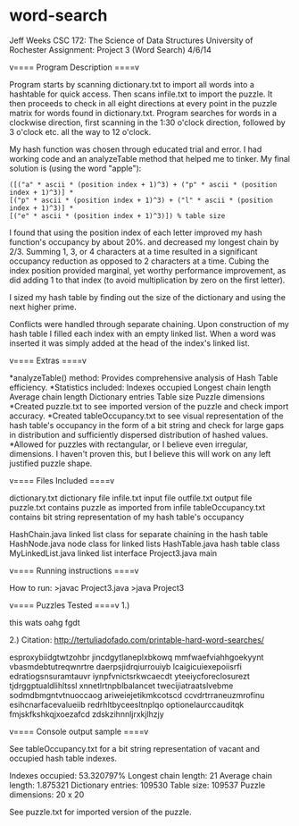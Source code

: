# word-search
Jeff Weeks
CSC 172: The Science of Data Structures
University of Rochester
Assignment: Project 3 (Word Search)
4/6/14 

v==== Program Description ====v

Program starts by scanning dictionary.txt to import all words into a hashtable for quick access.
Then scans infile.txt to import the puzzle.  It then proceeds to check in all eight directions
at every point in the puzzle matrix for words found in dictionary.txt.  Program searches for words 
in a clockwise direction, first scanning in the 1:30 o'clock direction, followed by 3 o'clock etc. 
all the way to 12 o'clock.

My hash function was chosen through educated trial and error.  I had working code and an analyzeTable
method that helped me to tinker.  My final solution is (using the word "apple"):

	([("a" * ascii * (position index + 1)^3) + ("p" * ascii * (position index + 1)^3)] *
	[("p" * ascii * (position index + 1)^3) + ("l" * ascii * (position index + 1)^3)] *
	[("e" * ascii * (position index + 1)^3)]) % table size
	
I found that using the position index of each letter improved my hash function's occupancy by about 20%.
and decreased my longest chain by 2/3. Summing 1, 3, or 4 characters at a time resulted in a significant 
occupancy reduction as opposed to 2 characters at a time.  Cubing the index position provided marginal, 
yet worthy performance improvement, as did adding 1 to that index (to avoid multiplication by zero on 
the first letter).

I sized my hash table by finding out the size of the dictionary and using the next higher prime.

Conflicts were handled through separate chaining.  Upon construction of my hash table I filled each index
with an empty linked list.  When a word was inserted it was simply added at the head of the index's linked
list.

v==== Extras ====v

*analyzeTable() method: Provides comprehensive analysis of Hash Table efficiency.
*Statistics included:
	Indexes occupied
	Longest chain length
	Average chain length
	Dictionary entries
	Table size
	Puzzle dimensions
*Created puzzle.txt to see imported version of the puzzle and check import accuracy.
*Created tableOccupancy.txt to see visual representation of the hash table's occupancy
	in the form of a bit string and check for large gaps in distribution and sufficiently
	dispersed distribution of hashed values.
*Allowed for puzzles with rectangular, or I believe even irregular, dimensions.  I haven't
	proven this, but I believe this will work on any left justified puzzle shape.

v==== Files Included ====v

dictionary.txt			dictionary file
infile.txt					input file
outfile.txt					output file	 	 
puzzle.txt					contains puzzle as imported from infile
tableOccupancy.txt	contains bit string representation of my hash table's occupancy

HashChain.java			linked list class for separate chaining in the hash table
HashNode.java				node class for linked lists
HashTable.java			hash table class
MyLinkedList.java		linked list interface
Project3.java				main

v==== Running instructions ====v

How to run:
	>javac Project3.java
	>java Project3 <no parameters>

v==== Puzzles Tested ====v
1.)

this
wats
oahg
fgdt

2.) Citation: http://tertuliadofado.com/printable-hard-word-searches/

esproxybiidgtwtzohbr
jincdgytlaneplxbkowq
mmfwaefviahhgoekyynt
vbasmdebtutreqwnrtre
daerpsjidrqiurrouiyb
lcaigicuiexepoiisrfi
edratiogsnsuramtauvr
iynpfvnictsrkwcaecdt
yteeiycforeclosurezt
tjdrggptualdlihltssl
xnnetlrtnpblbalancet
twecijiatraatslvebme
sodmdbmgntvtnuoccaog
ariweiejetikmkcotscd
ccvdrtrraneuzmrofinu
esihcnarfacevalueiib
redrhltbyceesltnplqo
optionelaurccauditqk
fmjskfkshkqjxoezafcd
zdskzihnnljrxkjlhzjy

v==== Console output sample ====v

See tableOccupancy.txt for a bit string representation of vacant and occupied hash table indexes.

Indexes occupied: 	53.320797%
Longest chain length: 	21
Average chain length: 	1.875321
Dictionary entries: 	109530
Table size: 		109537
Puzzle dimensions: 	20 x 20

See puzzle.txt for imported version of the puzzle.

